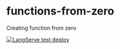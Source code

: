 # functions-from-zero
Creating function from zero

[![LangServe test deploy](https://github.com/niikun/functions-from-zero/actions/workflows/main.yml/badge.svg)](https://github.com/niikun/functions-from-zero/actions/workflows/main.yml)
